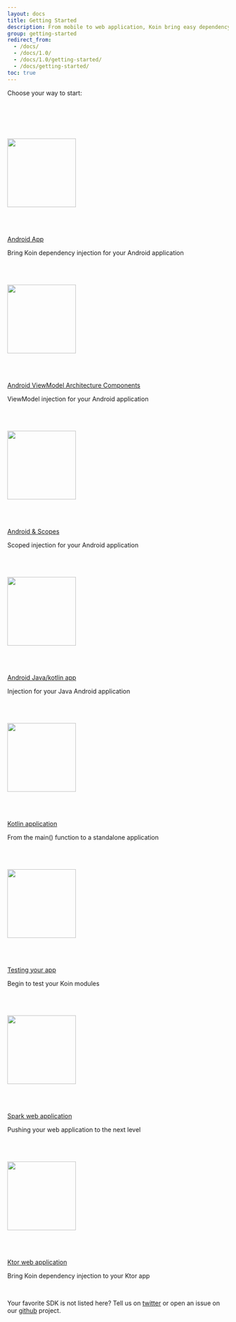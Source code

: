 ```yaml
---
layout: docs
title: Getting Started
description: From mobile to web application, Koin bring easy dependency injection for your app
group: getting-started
redirect_from:
  - /docs/
  - /docs/1.0/
  - /docs/1.0/getting-started/
  - /docs/getting-started/
toc: true
---
```


<p class="lead">Choose your way to start:<p>
<br/>
<div class="masthead-followup row m-0 border border-white text-center">
<div class="col-12 col-md-4 p-4 p-md-5">
    <div class="card">
        <a href="{{ site.baseurl }}/docs/{{ site.docs_version }}/getting-started/android/">
          <img src="{{ site.baseurl }}/assets/images/android.png" width="156" style="margin:50px 0px">
          <div class="card-body">
              <p class="card-text">Android App</p>
          </div>
        </a>
        <div class="card-body">
              <p class="card-text">Bring Koin dependency injection for your Android application</p>
          </div>
    </div>
  </div>
  
  <div class="col-12 col-md-4 p-4 p-md-5">
    <div class="card">
        <a href="{{ site.baseurl }}/docs/{{ site.docs_version }}/getting-started/android-viewmodel/">
          <img src="{{ site.baseurl }}/assets/images/android-arch.png" width="156" style="margin:50px 0px">
          <div class="card-body">
              <p class="card-text">Android ViewModel Architecture Components</p>
          </div>
        </a>
        <div class="card-body">
              <p class="card-text">ViewModel injection for your Android application</p>
          </div>
    </div>
  </div>

  <div class="col-12 col-md-4 p-4 p-md-5">
    <div class="card">
        <a href="{{ site.baseurl }}/docs/{{ site.docs_version }}/getting-started/android-scope/">
          <img src="{{ site.baseurl }}/assets/images/android-arch.png" width="156" style="margin:50px 0px">
          <div class="card-body">
              <p class="card-text">Android & Scopes</p>
          </div>
        </a>
        <div class="card-body">
              <p class="card-text">Scoped injection for your Android application</p>
          </div>
    </div>
  </div>

  <div class="col-12 col-md-4 p-4 p-md-5">
    <div class="card">
        <a href="{{ site.baseurl }}/docs/{{ site.docs_version }}/getting-started/android-java/">
          <img src="{{ site.baseurl }}/assets/images/android_java.png" width="156" style="margin:50px 0px">
          <div class="card-body">
              <p class="card-text">Android Java/kotlin app</p>
          </div>
        </a>
        <div class="card-body">
              <p class="card-text">Injection for your Java Android application</p>
          </div>
    </div>
  </div>

  <div class="col-12 col-md-4 p-4 p-md-5">
    <div class="card">
        <a href="{{ site.baseurl }}/docs/{{ site.docs_version }}/getting-started/kotlin/">
          <img src="{{ site.baseurl }}/assets/images/kotlin.png" width="156" style="margin:50px 0px">
          <div class="card-body">
              <p class="card-text">Kotlin application</p>
          </div>
        </a>
        <div class="card-body">
              <p class="card-text">From the main() function to a standalone application</p>
          </div>
    </div>
  </div>
  <div class="col-12 col-md-4 p-4 p-md-5">
    <div class="card">
        <a href="{{ site.baseurl }}/docs/{{ site.docs_version }}/getting-started/junit-test/">
          <img src="{{ site.baseurl }}/assets/images/junit.png" width="156" style="margin:50px 0px">
          <div class="card-body">
              <p class="card-text">Testing your app</p>
          </div>
        </a>
        <div class="card-body">
              <p class="card-text">Begin to test your Koin modules</p>
          </div>
    </div>
  </div>

  <div class="col-12 col-md-4 p-4 p-md-5">
    <div class="card">
        <a href="{{ site.baseurl }}/docs/{{ site.docs_version }}/getting-started/spark/">
          <img src="{{ site.baseurl }}/assets/images/spark.png" width="156" style="margin:50px 0px">
          <div class="card-body">
              <p class="card-text">Spark web application</p>
          </div>
        </a>
        <div class="card-body">
              <p class="card-text">Pushing your web application to the next level</p>
          </div>
    </div>
  </div>
  <div class="col-12 col-md-4 p-4 p-md-5">
    <div class="card">
        <a href="{{ site.baseurl }}/docs/{{ site.docs_version }}/getting-started/ktor/">
          <img src="{{ site.baseurl }}/assets/images/ktor.png" width="156" style="margin:50px 0px">
          <div class="card-body">
              <p class="card-text">Ktor web application</p>
          </div>
        </a>
        <div class="card-body">
              <p class="card-text">Bring Koin dependency injection to your Ktor app</p>
          </div>
    </div>
  </div>
</div>

<br/>
<p >Your favorite SDK is not listed here? Tell us on <a href="https://twitter.com/{{ site.twitter }}">twitter</a> or open an issue on our <a href="{{ site.repo }}">github</a> project.<p>
